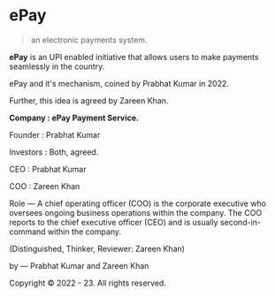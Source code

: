# ePay
> an electronic payments system.

<b>ePay</b> is an UPI enabled initiative that allows users to make payments seamlessly in the country.

ePay and it's mechanism, coined by Prabhat Kumar in 2022.

Further, this idea is agreed by Zareen Khan.

<b>Company : ePay Payment Service.</b>

Founder : Prabhat Kumar

Investors : Both, agreed.

CEO : Prabhat Kumar

COO : Zareen Khan

Role — A chief operating officer (COO) is the corporate executive who oversees ongoing business operations within the company. The COO reports to the chief executive officer (CEO) and is usually second-in-command within the company.

(Distinguished, Thinker, Reviewer: Zareen Khan)

by — Prabhat Kumar and Zareen Khan

Copyright © 2022 - 23. All rights reserved.
